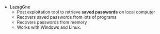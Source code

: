 - LazagGne
	- Post exploitation tool to retrieve **saved passwords** on local computer
	- Recovers saved passwords from lots of programs
	- Recovers passwords from memory
	- Works with Windows and Linux.